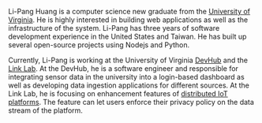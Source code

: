 Li-Pang Huang is a computer science new graduate from the [University of Virginia](https://www.virginia.edu/). He is highly interested in building web applications as well as the infrastructure of the system. Li-Pang has three years of software development experience in the United States and Taiwan. He has built up several open-source projects using Nodejs and Python.

Currently, Li-Pang is working at the University of Virginia [DevHub](https://devhub.virginia.edu/) and the [Link Lab](https://engineering.virginia.edu/link-lab). At the DevHub, he is a software engineer and responsible for integrating sensor data in the university into a login-based dashboard as well as developing data ingestion applications for different sources. At the Link Lab, he is focusing on enhancement features of [distributed IoT platforms](https://github.com/nabeeln7/on-the-edge). The feature can let users enforce their privacy policy on the data stream of the platform.
